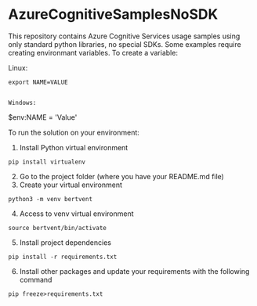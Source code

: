 # AzureCognitiveSamplesNoSDK

This repository contains Azure Cognitive Services usage samples using only standard python libraries, no special SDKs. 
Some examples require creating environmant variables. To create a variable:

Linux:
```
export NAME=VALUE


Windows:
```
$env:NAME = 'Value'

To run the solution on your environment:
1. Install Python virtual environment
```
pip install virtualenv
```
2. Go to the project folder (where you have your README.md file)
3. Create your virtual environment
```
python3 -m venv bertvent
```
4. Access to venv virtual environment
```
source bertvent/bin/activate
```
5. Install project dependencies
```
pip install -r requirements.txt
```
6. Install other packages and update your requirements with the following command
```
pip freeze>requirements.txt
```
